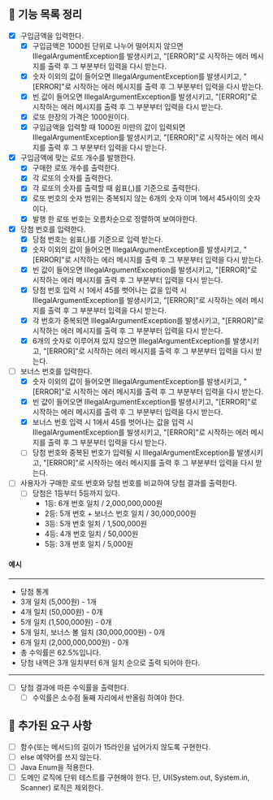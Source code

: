 ## 🚀 기능 목록 정리

- [x] 구입금액을 입력한다.
    - [x] 구입금액은 1000원 단위로 나누어 떨어지지 않으면 IllegalArgumentException를 발생시키고, "[ERROR]"로 시작하는 에러 메시지를 출력 후 그 부분부터 입력을 다시 받는다.
    - [x] 숫자 이외의 값이 들어오면 IllegalArgumentException를 발생시키고, "[ERROR]"로 시작하는 에러 메시지를 출력 후 그 부분부터 입력을 다시 받는다.
    - [x] 빈 값이 들어오면 IllegalArgumentException를 발생시키고, "[ERROR]"로 시작하는 에러 메시지를 출력 후 그 부분부터 입력을 다시 받는다.
    - [x] 로또 한장의 가격은 1000원이다.
    - [x] 구입금액을 입력할 때 1000원 미만의 값이 입력되면 IllegalArgumentException를 발생시키고, "[ERROR]"로 시작하는 에러 메시지를 출력 후 그 부분부터 입력을 다시 받는다.

- [x] 구입금액에 맞는 로또 개수를 발행한다.
    - [x] 구매한 로또 개수를 출력한다.
    - [x] 각 로또의 숫자를 출력한다.
    - [x] 각 로또의 숫자를 출력할 때 쉼표(,)를 기준으로 출력한다.
    - [x] 로또 번호의 숫자 범위는 중복되지 않는 6개의 숫자 이며 1에서 45사이의 숫자이다.
    - [x] 발행 한 로또 번호는 오름차순으로 정렬하여 보여야한다.

- [x] 당첨 번호를 입력한다.
    - [x] 당첨 번호는 쉼표(,)를 기준으로 입력 받는다.
    - [x] 숫자 이외의 값이 들어오면 IllegalArgumentException를 발생시키고, "[ERROR]"로 시작하는 에러 메시지를 출력 후 그 부분부터 입력을 다시 받는다.
    - [x] 빈 값이 들어오면 IllegalArgumentException를 발생시키고, "[ERROR]"로 시작하는 에러 메시지를 출력 후 그 부분부터 입력을 다시 받는다.
    - [x] 당첨 번호 입력 시 1에서 45를 벗어나는 값을 입력 시 IllegalArgumentException를 발생시키고, "[ERROR]"로 시작하는 에러 메시지를 출력 후 그 부분부터 입력을 다시
      받는다.
    - [x] 각 번호가 중복되면 IllegalArgumentException를 발생시키고, "[ERROR]"로 시작하는 에러 메시지를 출력 후 그 부분부터 입력을 다시 받는다.
    - [x] 6개의 숫자로 이루어져 있지 않으면 IllegalArgumentException를 발생시키고, "[ERROR]"로 시작하는 에러 메시지를 출력 후 그 부분부터 입력을 다시 받는다.

- [ ] 보너스 번호를 입력한다.
    - [x] 숫자 이외의 값이 들어오면 IllegalArgumentException를 발생시키고, "[ERROR]"로 시작하는 에러 메시지를 출력 후 그 부분부터 입력을 다시 받는다.
    - [x] 빈 값이 들어오면 IllegalArgumentException를 발생시키고, "[ERROR]"로 시작하는 에러 메시지를 출력 후 그 부분부터 입력을 다시 받는다.
    - [x] 보너스 번호 입력 시 1에서 45를 벗어나는 값을 입력 시 IllegalArgumentException를 발생시키고, "[ERROR]"로 시작하는 에러 메시지를 출력 후 그 부분부터 입력을 다시
      받는다.
    - [ ] 당첨 번호와 중복된 번호가 입력될 시 IllegalArgumentException를 발생시키고, "[ERROR]"로 시작하는 에러 메시지를 출력 후 그 부분부터 입력을 다시 받는다.

- [ ] 사용자가 구매한 로또 번호와 당첨 번호를 비교하여 당첨 결과를 출력한다.
    - [ ] 당첨은 1등부터 5등까지 있다.
        - 1등: 6개 번호 일치 / 2,000,000,000원
        - 2등: 5개 번호 + 보너스 번호 일치 / 30,000,000원
        - 3등: 5개 번호 일치 / 1,500,000원
        - 4등: 4개 번호 일치 / 50,000원
        - 5등: 3개 번호 일치 / 5,000원

#### 예시

- ---

- 당첨 통계
- 3개 일치 (5,000원) - 1개
- 4개 일치 (50,000원) - 0개
- 5개 일치 (1,500,000원) - 0개
- 5개 일치, 보너스 볼 일치 (30,000,000원) - 0개
- 6개 일치 (2,000,000,000원) - 0개
- 총 수익률은 62.5%입니다.
- 당첨 내역은 3개 일치부터 6개 일치 순으로 출력 되어야 한다.

- ---

- [ ] 당첨 결과에 따른 수익률을 출력한다.
    - [ ] 수익률은 소수점 둘째 자리에서 반올림 하여야 한다.

## 🚀 추가된 요구 사항

- [ ] 함수(또는 메서드)의 길이가 15라인을 넘어가지 않도록 구현한다.
- [ ] else 예약어를 쓰지 않는다.
- [ ] Java Enum을 적용한다.
- [ ] 도메인 로직에 단위 테스트를 구현해야 한다. 단, UI(System.out, System.in, Scanner) 로직은 제외한다.
